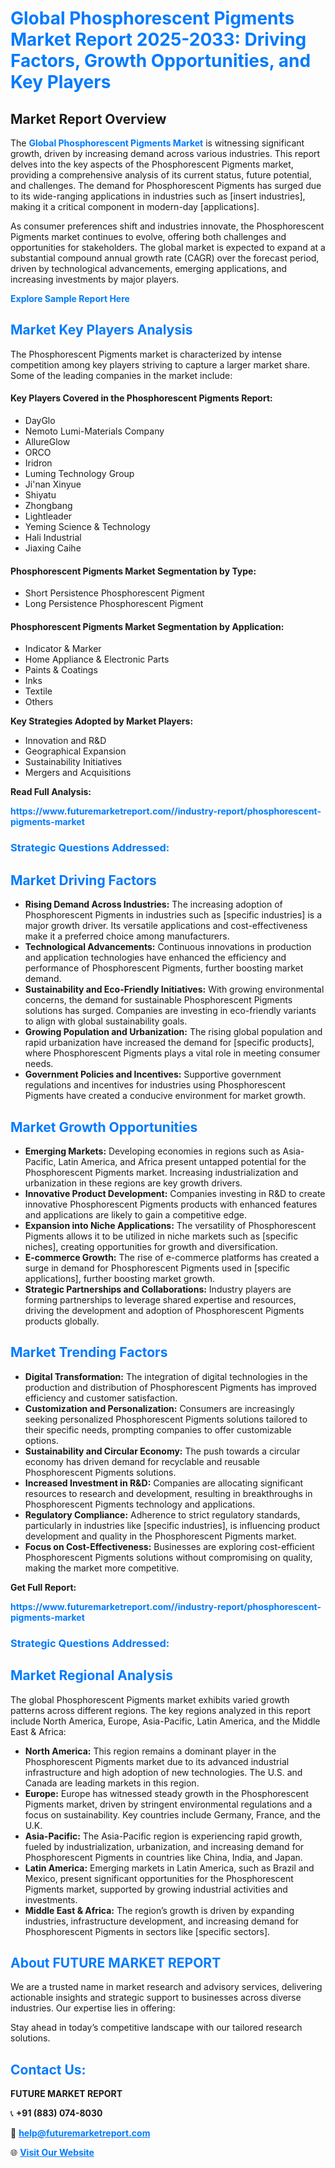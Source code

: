 <h1 style="color: #007BFF;">Global Phosphorescent Pigments Market Report 2025-2033: Driving Factors, Growth Opportunities, and Key Players</h1>

<section id="overview">
<h2>Market Report Overview</h2>
<p>The <a href="https://www.futuremarketreport.com//industry-report/phosphorescent-pigments-market" style="color: #007BFF; text-decoration: none;"><strong>Global Phosphorescent Pigments Market</strong></a> is witnessing significant growth, driven by increasing demand across various industries. This report delves into the key aspects of the Phosphorescent Pigments market, providing a comprehensive analysis of its current status, future potential, and challenges. The demand for Phosphorescent Pigments has surged due to its wide-ranging applications in industries such as [insert industries], making it a critical component in modern-day [applications].</p>
<p>As consumer preferences shift and industries innovate, the Phosphorescent Pigments market continues to evolve, offering both challenges and opportunities for stakeholders. The global market is expected to expand at a substantial compound annual growth rate (CAGR) over the forecast period, driven by technological advancements, emerging applications, and increasing investments by major players.</p>
</section>

<section id="overview">
<p><a href="https://www.futuremarketreport.com//request-sample/reportId=57035" style="color: #007BFF; text-decoration: none;"><strong>Explore Sample Report Here</strong></a></p>
</section>

<section id="key-players">
<h2 style="color: #007BFF;">Market Key Players Analysis</h2>
<p>The Phosphorescent Pigments market is characterized by intense competition among key players striving to capture a larger market share. Some of the leading companies in the market include:</p>
<h4>Key Players Covered in the Phosphorescent Pigments Report:</h4>
<ul><li>DayGlo</li><li>Nemoto Lumi-Materials Company</li><li>AllureGlow</li><li>ORCO</li><li>Iridron</li><li>Luming Technology Group</li><li>Ji&#039;nan Xinyue</li><li>Shiyatu</li><li>Zhongbang</li><li>Lightleader</li><li>Yeming Science &amp; Technology</li><li>Hali Industrial</li><li>Jiaxing Caihe</li></ul>
<h4>Phosphorescent Pigments Market Segmentation by Type:</h4>
<ul><li>Short Persistence Phosphorescent Pigment</li><li>Long Persistence Phosphorescent Pigment</li></ul>

<h4>Phosphorescent Pigments Market Segmentation by Application:</h4>
<ul><li>Indicator &amp; Marker</li><li>Home Appliance &amp; Electronic Parts</li><li>Paints &amp; Coatings</li><li>Inks</li><li>Textile</li><li>Others</li></ul>
<p><strong>Key Strategies Adopted by Market Players:</strong></p>
<ul>
<li>Innovation and R&D</li>
<li>Geographical Expansion</li>
<li>Sustainability Initiatives</li>
<li>Mergers and Acquisitions</li>
</ul>
</section>

<section>
<p><strong>Read Full Analysis: </strong></p><a href="https://www.futuremarketreport.com//industry-report/phosphorescent-pigments-market" style="color: #007BFF; text-decoration: none;"><strong>https://www.futuremarketreport.com//industry-report/phosphorescent-pigments-market</strong></a>
<h3 style="color: #007BFF;">Strategic Questions Addressed:</h3>
</section>

<section id="driving-factors">
<h2 style="color: #007BFF;">Market Driving Factors</h2>
<ul>
<li><strong>Rising Demand Across Industries:</strong> The increasing adoption of Phosphorescent Pigments in industries such as [specific industries] is a major growth driver. Its versatile applications and cost-effectiveness make it a preferred choice among manufacturers.</li>
<li><strong>Technological Advancements:</strong> Continuous innovations in production and application technologies have enhanced the efficiency and performance of Phosphorescent Pigments, further boosting market demand.</li>
<li><strong>Sustainability and Eco-Friendly Initiatives:</strong> With growing environmental concerns, the demand for sustainable Phosphorescent Pigments solutions has surged. Companies are investing in eco-friendly variants to align with global sustainability goals.</li>
<li><strong>Growing Population and Urbanization:</strong> The rising global population and rapid urbanization have increased the demand for [specific products], where Phosphorescent Pigments plays a vital role in meeting consumer needs.</li>
<li><strong>Government Policies and Incentives:</strong> Supportive government regulations and incentives for industries using Phosphorescent Pigments have created a conducive environment for market growth.</li>
</ul>
</section>

<section id="growth-opportunities">
<h2 style="color: #007BFF;">Market Growth Opportunities</h2>
<ul>
<li><strong>Emerging Markets:</strong> Developing economies in regions such as Asia-Pacific, Latin America, and Africa present untapped potential for the Phosphorescent Pigments market. Increasing industrialization and urbanization in these regions are key growth drivers.</li>
<li><strong>Innovative Product Development:</strong> Companies investing in R&D to create innovative Phosphorescent Pigments products with enhanced features and applications are likely to gain a competitive edge.</li>
<li><strong>Expansion into Niche Applications:</strong> The versatility of Phosphorescent Pigments allows it to be utilized in niche markets such as [specific niches], creating opportunities for growth and diversification.</li>
<li><strong>E-commerce Growth:</strong> The rise of e-commerce platforms has created a surge in demand for Phosphorescent Pigments used in [specific applications], further boosting market growth.</li>
<li><strong>Strategic Partnerships and Collaborations:</strong> Industry players are forming partnerships to leverage shared expertise and resources, driving the development and adoption of Phosphorescent Pigments products globally.</li>
</ul>
</section>

<section id="trending-factors">
<h2 style="color: #007BFF;">Market Trending Factors</h2>
<ul>
<li><strong>Digital Transformation:</strong> The integration of digital technologies in the production and distribution of Phosphorescent Pigments has improved efficiency and customer satisfaction.</li>
<li><strong>Customization and Personalization:</strong> Consumers are increasingly seeking personalized Phosphorescent Pigments solutions tailored to their specific needs, prompting companies to offer customizable options.</li>
<li><strong>Sustainability and Circular Economy:</strong> The push towards a circular economy has driven demand for recyclable and reusable Phosphorescent Pigments solutions.</li>
<li><strong>Increased Investment in R&D:</strong> Companies are allocating significant resources to research and development, resulting in breakthroughs in Phosphorescent Pigments technology and applications.</li>
<li><strong>Regulatory Compliance:</strong> Adherence to strict regulatory standards, particularly in industries like [specific industries], is influencing product development and quality in the Phosphorescent Pigments market.</li>
<li><strong>Focus on Cost-Effectiveness:</strong> Businesses are exploring cost-efficient Phosphorescent Pigments solutions without compromising on quality, making the market more competitive.</li>
</ul>
</section>

<section>
<p><strong>Get Full Report: </strong></p><a href="https://www.futuremarketreport.com//industry-report/phosphorescent-pigments-market" style="color: #007BFF; text-decoration: none;"><strong>https://www.futuremarketreport.com//industry-report/phosphorescent-pigments-market</strong></a>
<h3 style="color: #007BFF;">Strategic Questions Addressed:</h3>
</section>


<section id="regional-analysis">
<h2 style="color: #007BFF;">Market Regional Analysis</h2>
<p>The global Phosphorescent Pigments market exhibits varied growth patterns across different regions. The key regions analyzed in this report include North America, Europe, Asia-Pacific, Latin America, and the Middle East & Africa:</p>
<ul>
<li><strong>North America:</strong> This region remains a dominant player in the Phosphorescent Pigments market due to its advanced industrial infrastructure and high adoption of new technologies. The U.S. and Canada are leading markets in this region.</li>
<li><strong>Europe:</strong> Europe has witnessed steady growth in the Phosphorescent Pigments market, driven by stringent environmental regulations and a focus on sustainability. Key countries include Germany, France, and the U.K.</li>
<li><strong>Asia-Pacific:</strong> The Asia-Pacific region is experiencing rapid growth, fueled by industrialization, urbanization, and increasing demand for Phosphorescent Pigments in countries like China, India, and Japan.</li>
<li><strong>Latin America:</strong> Emerging markets in Latin America, such as Brazil and Mexico, present significant opportunities for the Phosphorescent Pigments market, supported by growing industrial activities and investments.</li>
<li><strong>Middle East & Africa:</strong> The region’s growth is driven by expanding industries, infrastructure development, and increasing demand for Phosphorescent Pigments in sectors like [specific sectors].</li>
</ul>
</section>

<footer>
<h2 style="color: #007BFF;">About FUTURE MARKET REPORT</h2>
<p>We are a trusted name in market research and advisory services, delivering actionable insights and strategic support to businesses across diverse industries. Our expertise lies in offering:</p>

<p>Stay ahead in today’s competitive landscape with our tailored research solutions.</p>

<h2 style="color: #007BFF;">Contact Us:</h2>
<p><strong>FUTURE MARKET REPORT</strong></p>
<p>📞 <strong>+91 (883) 074-8030</strong></p>
<p>📧 <strong><a href="mailto:help@futuremarketreport.com" style="color: #007BFF;">help@futuremarketreport.com</a></strong></p>
<p>🌐 <strong><a href="https://www.futuremarketreport.com/" style="color: #007BFF;">Visit Our Website</a></strong></p>
</footer>